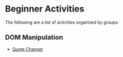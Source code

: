 # Beginner Activities

The following are a list of activities organized by groups:

## DOM Manipulation
- [Quote Changer](quote-changer)

